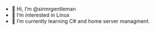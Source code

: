 - 👋 Hi, I’m @sirmrgentleman
- 👀 I’m interested in Linux 
- 🌱 I’m currently learning C# and home server managment.

<!---
sirmrgentleman/sirmrgentleman is a ✨ special ✨ repository because its `README.md` (this file) appears on your GitHub profile.
You can click the Preview link to take a look at your changes.
--->
